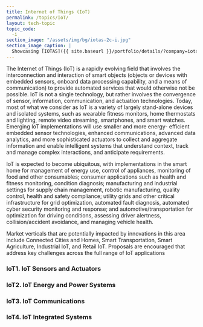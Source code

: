 ```yaml
---
title: Internet of Things (IoT)
permalink: /topics/IoT/
layout: tech-topic
topic_code: 
  -i
section_image: "/assets/img/bg/iotas-2c-i.jpg"
section_image_caption: |
  Showcasing [IOTAS]({{ site.baseurl }}/portfolio/details/?company=iotas-inc#iotas-inc)'s' Home app, featuring a unique floor plan view and Smart Stories™.
---
```


The Internet of Things (IoT) is a rapidly evolving field that involves the interconnection and interaction of smart objects (objects or devices with embedded sensors, onboard data processing capability, and a means of communication) to provide automated services that would otherwise not be possible. IoT is not a single technology, but rather involves the convergence of sensor, information, communication, and actuation technologies. Today, most of what we consider as IoT is a variety of largely stand-alone devices and isolated systems, such as wearable fitness monitors, home thermostats and lighting, remote video streaming, smartphones, and smart watches. Emerging IoT implementations will use smaller and more energy- efficient embedded sensor technologies, enhanced communications, advanced data analytics, and more sophisticated actuators to collect and aggregate information and enable intelligent systems that understand context, track and manage complex interactions, and anticipate requirements. 

IoT is expected to become ubiquitous, with implementations in the smart home for management of energy use, control of appliances, monitoring of food and other consumables; consumer applications such as health and fitness monitoring, condition diagnosis; manufacturing and industrial settings for supply chain management, robotic manufacturing, quality control, health and safety compliance; utility grids and other critical infrastructure for grid optimization, automated fault diagnosis, automated cyber security monitoring and response; and automotive/transportation for optimization for driving conditions, assessing driver alertness, collision/accident avoidance, and managing vehicle health. 

Market verticals that are potentially impacted by innovations in this area include Connected Cities and Homes, Smart Transportation, Smart Agriculture, Industrial IoT, and Retail IoT. Proposals are encouraged that address key challenges across the full range of IoT applications 

### IoT1. IoT Sensors and Actuators 

### IoT2. IoT Energy and Power Systems 

### IoT3. IoT Communications 

### IoT4. IoT Integrated Systems 
